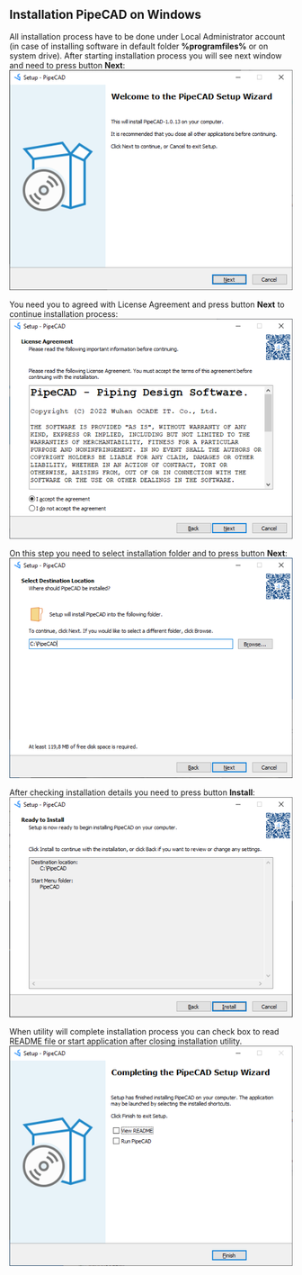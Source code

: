 ## Installation PipeCAD on Windows 
All installation process have to be done under Local Administrator account (in case of installing software in default folder **%programfiles%** or on system drive).
After starting installation process you will see next window and need to press button **Next**: 
![001](../../screenshots/installation/windows/001.png)

You need you to agreed with License Agreement and press button **Next** to continue installation process:
![002](../../screenshots/installation/windows/002.png)

On this step you need to select installation folder and to press button **Next**:
![003](../../screenshots/installation/windows/003.png)

After checking installation details you need to press button **Install**:
![004](../../screenshots/installation/windows/004.png)

When utility will complete installation process you can check box to read README file or start application after closing installation utility.   
![005](../../screenshots/installation/windows/005.png)
